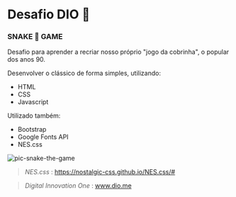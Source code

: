 # Desafio DIO :rocket:

### SNAKE :snake: GAME

Desafio para aprender a recriar nosso próprio "jogo da cobrinha", o popular dos anos 90.

Desenvolver o clássico de forma simples, utilizando:
 - HTML
 - CSS
 - Javascript

Utilizado também:
- Bootstrap
- Google Fonts API
- NES.css

![pic-snake-the-game](https://user-images.githubusercontent.com/89210954/165128819-70569ade-1134-49bd-92be-214efff1c662.png)

>_NES.css_ :
>https://nostalgic-css.github.io/NES.css/#

> _Digital Innovation One_ :
>  www.dio.me

